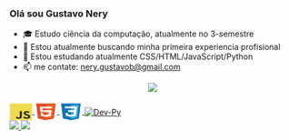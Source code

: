 ### Olá sou Gustavo Nery

- 🎓 Estudo ciência da computação, atualmente no 3-semestre
- 🔭 Estou atualmente buscando minha primeira experiencia profisional
- 🌱 Estou estudando atualmente CSS/HTML/JavaScript/Python
- 📫 me contate: nery.gustavob@gmail.com 

<div align="center">
  <a href="https://github.com/1JlNery">
  <img height="200em" src="https://github-readme-stats.vercel.app/api/top-langs/?username=1JlNery&layout=compact&langs_count=7&theme=dra" />
</div>

<div style="display: inline_block"><br>
  <img align="center" alt="Dev-Js" height="30" width="40" src="https://raw.githubusercontent.com/devicons/devicon/master/icons/javascript/javascript-original.svg" />
  <img align="center" alt="Dev-HTML" height="30" width="40" src="https://raw.githubusercontent.com/devicons/devicon/master/icons/html5/html5-original.svg" />
  <img align="center" alt="Dev-CSS" height="30" width="40" src="https://raw.githubusercontent.com/devicons/devicon/master/icons/css3/css3-original.svg" /> 
  <img align="center" alt="Dev-Py" height="30" width="80" src="https://img.shields.io/badge/Python-3776AB?style=for-the-badge&logo=python&logoColor=white" />
</div>

<div>
  <a href="mailto:nery.gustavob@gmail.com">
    <img src="https://img.shields.io/badge/-Gmail-%23333?style=for-the-badge&logo=gmail&logoColor=white" />
  </a>
  <a href="https://www.linkedin.com/in/gustavo-barros-98a819214/" target="_blank">
    <img src="https://img.shields.io/badge/-LinkedIn-%230077B5?style=for-the-badge&logo=linkedin&logoColor=white" />
  </a>
</div>
